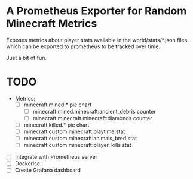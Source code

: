 # A Prometheus Exporter for Random Minecraft Metrics

Exposes metrics about player stats available in the world/stats/*.json files which can be exported to prometheus to be tracked over time.

Just a bit of fun.

# TODO

- Metrics:
    - [ ] minecraft:mined.* pie chart
        - [ ] minecraft:mined.minecraft:ancient_debris counter
        - [ ] minecraft:minecraft.minecraft:diamonds counter
    - [ ] minecraft:killed.* pie chart
    - [ ] minecraft:custom.minecraft:playtime stat
    - [ ] minecraft:custom.minecraft:animals_bred stat
    - [ ] minecraft:custom.minecraft:player_kills stat
- [ ] Integrate with Prometheus server
- [ ] Dockerise
- [ ] Create Grafana dashboard
